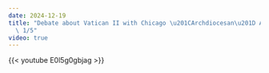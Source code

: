 ```yaml
---
date: 2024-12-19
title: "Debate about Vatican II with Chicago \u201CArchdiocesan\u201D Apologist -\
  \ 1/5"
video: true
---
```



{{< youtube E0l5g0gbjag >}}

